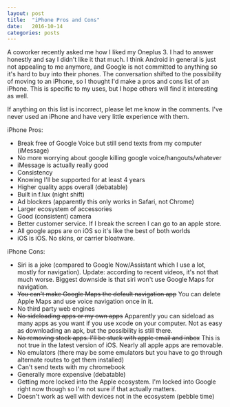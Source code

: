 ```yaml
---
layout: post
title:  "iPhone Pros and Cons"
date:   2016-10-14
categories: posts
---
```


A coworker recently asked me how I liked my Oneplus 3. I had to answer honestly and say I didn't like it that much. I think Android in general is just not appealing to me anymore, and Google is not committed to anything so it's hard to buy into their phones. The conversation shifted to the possibility of moving to an iPhone, so I thought I'd make a pros and cons list of an iPhone. This is specific to my uses, but I hope others will find it interesting as well.

If anything on this list is incorrect, please let me know in the comments. I've never used an iPhone and have very little experience with them.

iPhone Pros:

 - Break free of Google Voice but still send texts from my computer (iMessage)
 - No more worrying about google killing google voice/hangouts/whatever
 - iMessage is actually really good
 - Consistency
 - Knowing I'll be supported for at least 4 years
 - Higher quality apps overall (debatable)
 - Built in f.lux (night shift)
 - Ad blockers (apparently this only works in Safari, not Chrome)
 - Larger ecosystem of accessories
 - Good (consistent) camera
 - Better customer service. If I break the screen I can go to an apple store.
 - All google apps are on iOS so it's like the best of both worlds
 - iOS is iOS. No skins, or carrier bloatware.

iPhone Cons:

 - Siri is a joke (compared to Google Now/Assistant which I use a lot, mostly for navigation). Update: according to recent videos, it's not that much worse. Biggest downside is that siri won't use Google Maps for navigation.
 - <s>You can't make Google Maps the default navigation app</s> You can delete Apple Maps and use voice navigation once in it.
 - No third party web engines
 - <s>No sideloading apps or my own apps</s> Apparently you can sideload as many apps as you want if you use xcode on your computer. Not as easy as downloading an apk, but the possibility is still there.
 - <s>No removing stock apps. I'll be stuck with apple email and inbox</s> This is not true in the latest version of iOS. Nearly all apple apps are removable.
 - No emulators (there may be some emulators but you have to go through alternate routes to get them installed)
 - Can't send texts with my chromebook
 - Generally more expensive (debatable)
 - Getting more locked into the Apple ecosystem. I'm locked into Google right now though so I'm not sure if that actually matters.
 - Doesn't work as well with devices not in the ecosystem (pebble time)
